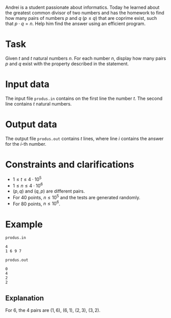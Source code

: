 Andrei is a student passionate about informatics. Today he learned about the greatest common divisor of two numbers and has the homework to find how many pairs of numbers $p$ and $q$ ($p \leq q$) that are coprime exist, such that $p \cdot q = n$. Help him find the answer using an efficient program.

# Task
Given $t$ and $t$ natural numbers $n$. For each number $n$, display how many pairs $p$ and $q$ exist with the property described in the statement.

# Input data
The input file `produs.in` contains on the first line the number $t$. The second line contains $t$ natural numbers.

# Output data
The output file `produs.out` contains $t$ lines, where line $i$ contains the answer for the $i$-th number.

# Constraints and clarifications
* $1 \leq t \leq 4 \cdot 10^5$
* $1 \leq n \leq 4 \cdot 10^6$
* $(p, q)$ and $(q, p)$ are different pairs.
* For $40$ points, $n \leq 10^5$ and the tests are generated randomly.
* For $80$ points, $n \leq 10^6$.

# Example
`produs.in`
```
4
1 6 9 7
```
`produs.out`
```
0
4
2
2
```

## Explanation
For $6$, the $4$ pairs are $(1, 6)$, $(6, 1)$, $(2, 3)$, $(3, 2)$.